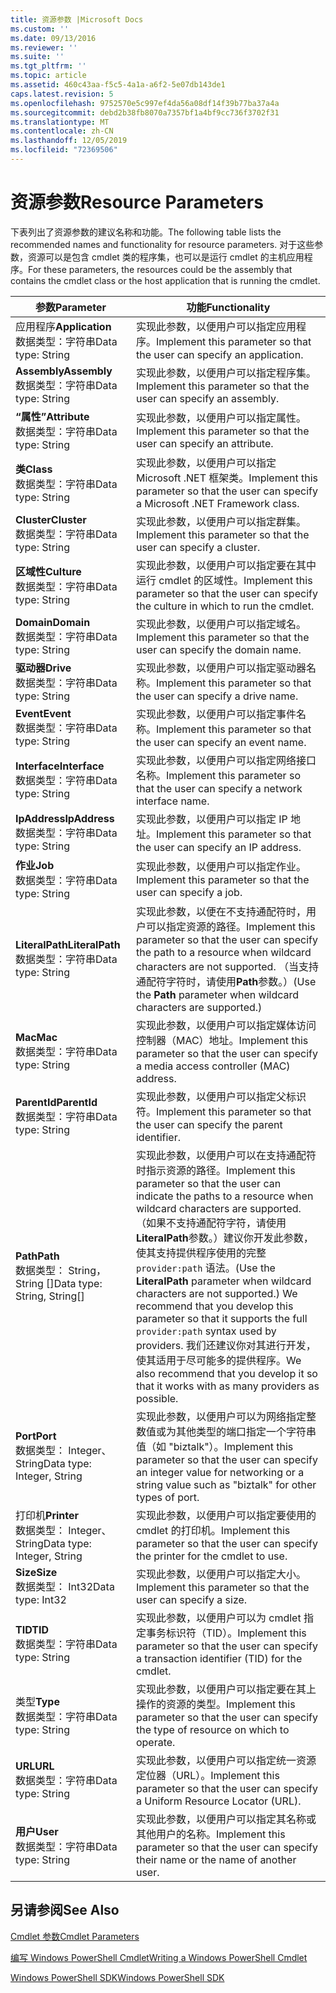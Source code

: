 ```yaml
---
title: 资源参数 |Microsoft Docs
ms.custom: ''
ms.date: 09/13/2016
ms.reviewer: ''
ms.suite: ''
ms.tgt_pltfrm: ''
ms.topic: article
ms.assetid: 460c43aa-f5c5-4a1a-a6f2-5e07db143de1
caps.latest.revision: 5
ms.openlocfilehash: 9752570e5c997ef4da56a08df14f39b77ba37a4a
ms.sourcegitcommit: debd2b38fb8070a7357bf1a4bf9cc736f3702f31
ms.translationtype: MT
ms.contentlocale: zh-CN
ms.lasthandoff: 12/05/2019
ms.locfileid: "72369506"
---
```

# <a name="resource-parameters"></a><span data-ttu-id="384d6-102">资源参数</span><span class="sxs-lookup"><span data-stu-id="384d6-102">Resource Parameters</span></span>

<span data-ttu-id="384d6-103">下表列出了资源参数的建议名称和功能。</span><span class="sxs-lookup"><span data-stu-id="384d6-103">The following table lists the recommended names and functionality for resource parameters.</span></span> <span data-ttu-id="384d6-104">对于这些参数，资源可以是包含 cmdlet 类的程序集，也可以是运行 cmdlet 的主机应用程序。</span><span class="sxs-lookup"><span data-stu-id="384d6-104">For these parameters, the resources could be the assembly that contains the cmdlet class or the host application that is running the cmdlet.</span></span>

|<span data-ttu-id="384d6-105">参数</span><span class="sxs-lookup"><span data-stu-id="384d6-105">Parameter</span></span>|<span data-ttu-id="384d6-106">功能</span><span class="sxs-lookup"><span data-stu-id="384d6-106">Functionality</span></span>|
|---|---|
|<span data-ttu-id="384d6-107">应用程序</span><span class="sxs-lookup"><span data-stu-id="384d6-107">**Application**</span></span><br><span data-ttu-id="384d6-108">数据类型：字符串</span><span class="sxs-lookup"><span data-stu-id="384d6-108">Data type: String</span></span>|<span data-ttu-id="384d6-109">实现此参数，以便用户可以指定应用程序。</span><span class="sxs-lookup"><span data-stu-id="384d6-109">Implement this parameter so that the user can specify an application.</span></span>|
|<span data-ttu-id="384d6-110">**Assembly**</span><span class="sxs-lookup"><span data-stu-id="384d6-110">**Assembly**</span></span><br><span data-ttu-id="384d6-111">数据类型：字符串</span><span class="sxs-lookup"><span data-stu-id="384d6-111">Data type: String</span></span>|<span data-ttu-id="384d6-112">实现此参数，以便用户可以指定程序集。</span><span class="sxs-lookup"><span data-stu-id="384d6-112">Implement this parameter so that the user can specify an assembly.</span></span>|
|<span data-ttu-id="384d6-113">**“属性”**</span><span class="sxs-lookup"><span data-stu-id="384d6-113">**Attribute**</span></span><br><span data-ttu-id="384d6-114">数据类型：字符串</span><span class="sxs-lookup"><span data-stu-id="384d6-114">Data type: String</span></span>|<span data-ttu-id="384d6-115">实现此参数，以便用户可以指定属性。</span><span class="sxs-lookup"><span data-stu-id="384d6-115">Implement this parameter so that the user can specify an attribute.</span></span>|
|<span data-ttu-id="384d6-116">**类**</span><span class="sxs-lookup"><span data-stu-id="384d6-116">**Class**</span></span><br><span data-ttu-id="384d6-117">数据类型：字符串</span><span class="sxs-lookup"><span data-stu-id="384d6-117">Data type: String</span></span>|<span data-ttu-id="384d6-118">实现此参数，以便用户可以指定 Microsoft .NET 框架类。</span><span class="sxs-lookup"><span data-stu-id="384d6-118">Implement this parameter so that the user can specify a Microsoft .NET Framework class.</span></span>|
|<span data-ttu-id="384d6-119">**Cluster**</span><span class="sxs-lookup"><span data-stu-id="384d6-119">**Cluster**</span></span><br><span data-ttu-id="384d6-120">数据类型：字符串</span><span class="sxs-lookup"><span data-stu-id="384d6-120">Data type: String</span></span>|<span data-ttu-id="384d6-121">实现此参数，以便用户可以指定群集。</span><span class="sxs-lookup"><span data-stu-id="384d6-121">Implement this parameter so that the user can specify a cluster.</span></span>|
|<span data-ttu-id="384d6-122">**区域性**</span><span class="sxs-lookup"><span data-stu-id="384d6-122">**Culture**</span></span><br><span data-ttu-id="384d6-123">数据类型：字符串</span><span class="sxs-lookup"><span data-stu-id="384d6-123">Data type: String</span></span>|<span data-ttu-id="384d6-124">实现此参数，以便用户可以指定要在其中运行 cmdlet 的区域性。</span><span class="sxs-lookup"><span data-stu-id="384d6-124">Implement this parameter so that the user can specify the culture in which to run the cmdlet.</span></span>|
|<span data-ttu-id="384d6-125">**Domain**</span><span class="sxs-lookup"><span data-stu-id="384d6-125">**Domain**</span></span><br><span data-ttu-id="384d6-126">数据类型：字符串</span><span class="sxs-lookup"><span data-stu-id="384d6-126">Data type: String</span></span>|<span data-ttu-id="384d6-127">实现此参数，以便用户可以指定域名。</span><span class="sxs-lookup"><span data-stu-id="384d6-127">Implement this parameter so that the user can specify the domain name.</span></span>|
|<span data-ttu-id="384d6-128">**驱动器**</span><span class="sxs-lookup"><span data-stu-id="384d6-128">**Drive**</span></span><br><span data-ttu-id="384d6-129">数据类型：字符串</span><span class="sxs-lookup"><span data-stu-id="384d6-129">Data type: String</span></span>|<span data-ttu-id="384d6-130">实现此参数，以便用户可以指定驱动器名称。</span><span class="sxs-lookup"><span data-stu-id="384d6-130">Implement this parameter so that the user can specify a drive name.</span></span>|
|<span data-ttu-id="384d6-131">**Event**</span><span class="sxs-lookup"><span data-stu-id="384d6-131">**Event**</span></span><br><span data-ttu-id="384d6-132">数据类型：字符串</span><span class="sxs-lookup"><span data-stu-id="384d6-132">Data type: String</span></span>|<span data-ttu-id="384d6-133">实现此参数，以便用户可以指定事件名称。</span><span class="sxs-lookup"><span data-stu-id="384d6-133">Implement this parameter so that the user can specify an event name.</span></span>|
|<span data-ttu-id="384d6-134">**Interface**</span><span class="sxs-lookup"><span data-stu-id="384d6-134">**Interface**</span></span><br><span data-ttu-id="384d6-135">数据类型：字符串</span><span class="sxs-lookup"><span data-stu-id="384d6-135">Data type: String</span></span>|<span data-ttu-id="384d6-136">实现此参数，以便用户可以指定网络接口名称。</span><span class="sxs-lookup"><span data-stu-id="384d6-136">Implement this parameter so that the user can specify a network interface name.</span></span>|
|<span data-ttu-id="384d6-137">**IpAddress**</span><span class="sxs-lookup"><span data-stu-id="384d6-137">**IpAddress**</span></span><br><span data-ttu-id="384d6-138">数据类型：字符串</span><span class="sxs-lookup"><span data-stu-id="384d6-138">Data type: String</span></span>|<span data-ttu-id="384d6-139">实现此参数，以便用户可以指定 IP 地址。</span><span class="sxs-lookup"><span data-stu-id="384d6-139">Implement this parameter so that the user can specify an IP address.</span></span>|
|<span data-ttu-id="384d6-140">**作业**</span><span class="sxs-lookup"><span data-stu-id="384d6-140">**Job**</span></span><br><span data-ttu-id="384d6-141">数据类型：字符串</span><span class="sxs-lookup"><span data-stu-id="384d6-141">Data type: String</span></span>|<span data-ttu-id="384d6-142">实现此参数，以便用户可以指定作业。</span><span class="sxs-lookup"><span data-stu-id="384d6-142">Implement this parameter so that the user can specify a job.</span></span>|
|<span data-ttu-id="384d6-143">**LiteralPath**</span><span class="sxs-lookup"><span data-stu-id="384d6-143">**LiteralPath**</span></span><br><span data-ttu-id="384d6-144">数据类型：字符串</span><span class="sxs-lookup"><span data-stu-id="384d6-144">Data type: String</span></span>|<span data-ttu-id="384d6-145">实现此参数，以便在不支持通配符时，用户可以指定资源的路径。</span><span class="sxs-lookup"><span data-stu-id="384d6-145">Implement this parameter so that the user can specify the path to a resource when wildcard characters are not supported.</span></span> <span data-ttu-id="384d6-146">（当支持通配符字符时，请使用**Path**参数。）</span><span class="sxs-lookup"><span data-stu-id="384d6-146">(Use the **Path** parameter when wildcard characters are supported.)</span></span>|
|<span data-ttu-id="384d6-147">**Mac**</span><span class="sxs-lookup"><span data-stu-id="384d6-147">**Mac**</span></span><br><span data-ttu-id="384d6-148">数据类型：字符串</span><span class="sxs-lookup"><span data-stu-id="384d6-148">Data type: String</span></span>|<span data-ttu-id="384d6-149">实现此参数，以便用户可以指定媒体访问控制器（MAC）地址。</span><span class="sxs-lookup"><span data-stu-id="384d6-149">Implement this parameter so that the user can specify a media access controller (MAC) address.</span></span>|
|<span data-ttu-id="384d6-150">**ParentId**</span><span class="sxs-lookup"><span data-stu-id="384d6-150">**ParentId**</span></span><br><span data-ttu-id="384d6-151">数据类型：字符串</span><span class="sxs-lookup"><span data-stu-id="384d6-151">Data type: String</span></span>|<span data-ttu-id="384d6-152">实现此参数，以便用户可以指定父标识符。</span><span class="sxs-lookup"><span data-stu-id="384d6-152">Implement this parameter so that the user can specify the parent identifier.</span></span>|
|<span data-ttu-id="384d6-153">**Path**</span><span class="sxs-lookup"><span data-stu-id="384d6-153">**Path**</span></span><br><span data-ttu-id="384d6-154">数据类型： String，String []</span><span class="sxs-lookup"><span data-stu-id="384d6-154">Data type: String, String[]</span></span>|<span data-ttu-id="384d6-155">实现此参数，以便用户可以在支持通配符时指示资源的路径。</span><span class="sxs-lookup"><span data-stu-id="384d6-155">Implement this parameter so that the user can indicate the paths to a resource when wildcard characters are supported.</span></span> <span data-ttu-id="384d6-156">（如果不支持通配符字符，请使用**LiteralPath**参数。）建议你开发此参数，使其支持提供程序使用的完整 `provider:path` 语法。</span><span class="sxs-lookup"><span data-stu-id="384d6-156">(Use the **LiteralPath** parameter when wildcard characters are not supported.) We recommend that you develop this parameter so that it supports the full `provider:path` syntax used by providers.</span></span> <span data-ttu-id="384d6-157">我们还建议你对其进行开发，使其适用于尽可能多的提供程序。</span><span class="sxs-lookup"><span data-stu-id="384d6-157">We also recommend that you develop it so that it works with as many providers as possible.</span></span>|
|<span data-ttu-id="384d6-158">**Port**</span><span class="sxs-lookup"><span data-stu-id="384d6-158">**Port**</span></span><br><span data-ttu-id="384d6-159">数据类型： Integer、String</span><span class="sxs-lookup"><span data-stu-id="384d6-159">Data type: Integer, String</span></span>|<span data-ttu-id="384d6-160">实现此参数，以便用户可以为网络指定整数值或为其他类型的端口指定一个字符串值（如 "biztalk"）。</span><span class="sxs-lookup"><span data-stu-id="384d6-160">Implement this parameter so that the user can specify an integer value for networking or a string value such as "biztalk" for other types of port.</span></span>|
|<span data-ttu-id="384d6-161">打印机</span><span class="sxs-lookup"><span data-stu-id="384d6-161">**Printer**</span></span><br><span data-ttu-id="384d6-162">数据类型： Integer、String</span><span class="sxs-lookup"><span data-stu-id="384d6-162">Data type: Integer, String</span></span>|<span data-ttu-id="384d6-163">实现此参数，以便用户可以指定要使用的 cmdlet 的打印机。</span><span class="sxs-lookup"><span data-stu-id="384d6-163">Implement this parameter so that the user can specify the printer for the cmdlet to use.</span></span>|
|<span data-ttu-id="384d6-164">**Size**</span><span class="sxs-lookup"><span data-stu-id="384d6-164">**Size**</span></span><br><span data-ttu-id="384d6-165">数据类型： Int32</span><span class="sxs-lookup"><span data-stu-id="384d6-165">Data type: Int32</span></span>|<span data-ttu-id="384d6-166">实现此参数，以便用户可以指定大小。</span><span class="sxs-lookup"><span data-stu-id="384d6-166">Implement this parameter so that the user can specify a size.</span></span>|
|<span data-ttu-id="384d6-167">**TID**</span><span class="sxs-lookup"><span data-stu-id="384d6-167">**TID**</span></span><br><span data-ttu-id="384d6-168">数据类型：字符串</span><span class="sxs-lookup"><span data-stu-id="384d6-168">Data type: String</span></span>|<span data-ttu-id="384d6-169">实现此参数，以便用户可以为 cmdlet 指定事务标识符（TID）。</span><span class="sxs-lookup"><span data-stu-id="384d6-169">Implement this parameter so that the user can specify a transaction identifier (TID) for the cmdlet.</span></span>|
|<span data-ttu-id="384d6-170">类型</span><span class="sxs-lookup"><span data-stu-id="384d6-170">**Type**</span></span><br><span data-ttu-id="384d6-171">数据类型：字符串</span><span class="sxs-lookup"><span data-stu-id="384d6-171">Data type: String</span></span>|<span data-ttu-id="384d6-172">实现此参数，以便用户可以指定要在其上操作的资源的类型。</span><span class="sxs-lookup"><span data-stu-id="384d6-172">Implement this parameter so that the user can specify the type of resource on which to operate.</span></span>|
|<span data-ttu-id="384d6-173">**URL**</span><span class="sxs-lookup"><span data-stu-id="384d6-173">**URL**</span></span><br><span data-ttu-id="384d6-174">数据类型：字符串</span><span class="sxs-lookup"><span data-stu-id="384d6-174">Data type: String</span></span>|<span data-ttu-id="384d6-175">实现此参数，以便用户可以指定统一资源定位器（URL）。</span><span class="sxs-lookup"><span data-stu-id="384d6-175">Implement this parameter so that the user can specify a Uniform Resource Locator (URL).</span></span>|
|<span data-ttu-id="384d6-176">**用户**</span><span class="sxs-lookup"><span data-stu-id="384d6-176">**User**</span></span><br><span data-ttu-id="384d6-177">数据类型：字符串</span><span class="sxs-lookup"><span data-stu-id="384d6-177">Data type: String</span></span>|<span data-ttu-id="384d6-178">实现此参数，以便用户可以指定其名称或其他用户的名称。</span><span class="sxs-lookup"><span data-stu-id="384d6-178">Implement this parameter so that the user can specify their name or the name of another user.</span></span>|

## <a name="see-also"></a><span data-ttu-id="384d6-179">另请参阅</span><span class="sxs-lookup"><span data-stu-id="384d6-179">See Also</span></span>

[<span data-ttu-id="384d6-180">Cmdlet 参数</span><span class="sxs-lookup"><span data-stu-id="384d6-180">Cmdlet Parameters</span></span>](./cmdlet-parameters.md)

[<span data-ttu-id="384d6-181">编写 Windows PowerShell Cmdlet</span><span class="sxs-lookup"><span data-stu-id="384d6-181">Writing a Windows PowerShell Cmdlet</span></span>](./writing-a-windows-powershell-cmdlet.md)

[<span data-ttu-id="384d6-182">Windows PowerShell SDK</span><span class="sxs-lookup"><span data-stu-id="384d6-182">Windows PowerShell SDK</span></span>](../windows-powershell-reference.md)
